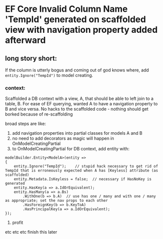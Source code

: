 # EF Core Invalid Column Name 'TempId' generated on scaffolded view with navigation property added afterward

## long story short:
If the column is utterly bogus and coming out of god knows where, add `entity.Ignore("TempId")` to model creating.

### context:
Scaffolded a DB context with a view, A, that should be able to left join to a table, B.
For ease of EF querying, wanted A to have a navigation property to B and vice versa.
No hacks to the scaffolded code - nothing should get borked because of re-scaffolding

broad steps are like:
1. add navigation properties into partial classes for models A and B 
  2. no need to add decorators as magic will happen in OnModelCreatingPartial
1. to OnModelCreatingPartial for DB context, add entity with:
```
modelBuilder.Entity<ModelA>(entity =>
{
    entity.Ignore("TempId");    // stupid hack necessary to get rid of TempId that is erroneously expected when A has [Keyless] attribute (as scaffolded)
    entity.Metadata.IsKeyless = false;  // necessary if HasNoKey is generated
    entity.HasKey(a => a.IdOrEquivalent);
    entity.HasMany(a => a.Bs)
        .WithOne(b => b.A)  // use has one / many and with one / many as appropriate; set the nav props to each other
        .HasForeignKey(b => b.KeyToA)
        .HasPrincipalKey(a => a.IdOrEquivalent);
});
```
1. profit

etc etc etc finish this later 
